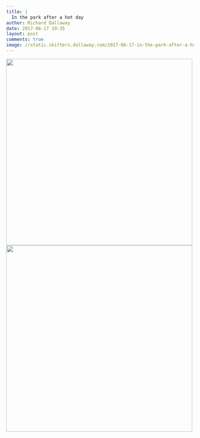 ```yaml
---
title: |
  In the park after a hot day
author: Richard Dallaway
date: 2017-06-17 19:35
layout: post
comments: true
image: //static.skitters.dallaway.com/2017-06-17-in-the-park-after-a-hot-day-thumb-IMG_2523.JPG
---
```


<div>
        <a href="//static.skitters.dallaway.com/2017-06-17-in-the-park-after-a-hot-day-fullsize-IMG_2523.JPG">
          <img src="//static.skitters.dallaway.com/2017-06-17-in-the-park-after-a-hot-day-thumb-IMG_2523.JPG" width="500" height="500"/>
        </a>
      </div><div>
        <a href="//static.skitters.dallaway.com/2017-06-17-in-the-park-after-a-hot-day-fullsize-IMG_2522.JPG">
          <img src="//static.skitters.dallaway.com/2017-06-17-in-the-park-after-a-hot-day-thumb-IMG_2522.JPG" width="500" height="500"/>
        </a>
      </div>


  
      
